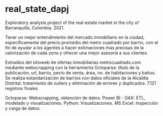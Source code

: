 # real_state_dapj
 Exploratory analysis project of the real estate market in the city of Barranquilla, Colombia. 2021.

Tener un mejor entendimiento del mercado inmobiliario en la ciudad, específicamente del precio promedio del metro cuadrado por barrio, con el fin de ayudar a los agentes a hacer estimaciones mas precisas de la valorización de cada zona y ofrecer una mejor asesoría a sus clientes. 

Extraídos del sitioweb de ofertas inmobiliarias metrocuadrado.com mediante webscrapping con la herramienta Octoparse: título de la publicación, url, barrio, pecio de venta, área, no. de habitaciones y baños. Se realiza estandarización de barrios con datos oficiales de la Alcaldía Distrital. tratamiento  de ouliers y eliminación de errores y duplicados. 7.121 registros finales.

Octoparse: Webscrapping, obtención de datos.
Power BI - DAX: ETL, modelado y visualizaciones.
Python: Visualizaciones.
MS Excel:  Inspección y carga de datos.
